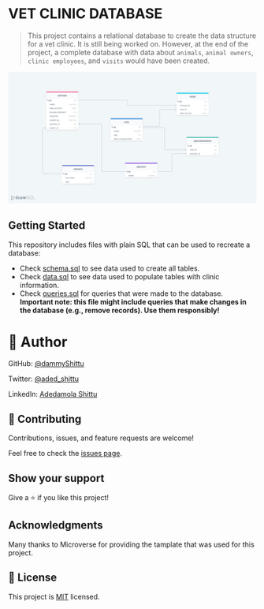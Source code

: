 # VET CLINIC DATABASE

> This project contains a relational database to create the data structure for a vet clinic. It is still being worked on. However, at the end of the project, a complete database with data about `animals`, `animal owners`, `clinic employees`, and `visits` would have been created.

![](./db-diagram.png)

## Getting Started

This repository includes files with plain SQL that can be used to recreate a database:

- Check [schema.sql](./schema.sql) to see data used to create all tables.
- Check [data.sql](./data.sql) to see data used to populate tables with clinic information.
- Check [queries.sql](./queries.sql) for queries that were made to the database. **Important note: this file might include queries that make changes in the database (e.g., remove records). Use them responsibly!**

# 👤 Author

GitHub: [@dammyShittu](https://github.com/DammyShittu/)

Twitter: [@aded_shittu](https://twitter.com/aded_shittu/)

LinkedIn: [Adedamola Shittu](https://www.linkedin.com/in/adedamolashittu/)
## 🤝 Contributing

Contributions, issues, and feature requests are welcome!

Feel free to check the [issues page](https://github.com/DammyShittu/Vet-Clinic-Database/issues).

## Show your support

Give a ⭐️ if you like this project!

## Acknowledgments

Many thanks to Microverse for providing the tamplate that was used for this project.

## 📝 License

This project is [MIT](LICENSE) licensed.
